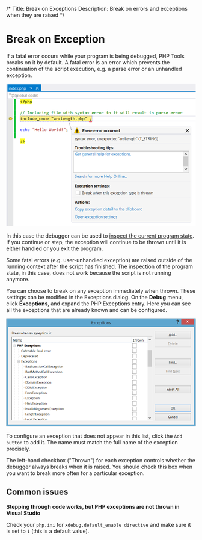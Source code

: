 /*
Title: Break on Exceptions
Description: Break on errors and exceptions when they are raised
*/

# Break on Exception

If a fatal error occurs while your program is being debugged, PHP Tools breaks on it by default. A fatal error is an error which prevents the continuation of the script execution, e.g. a parse error or an unhandled exception.

![Parse error](imgs/parse-error.png)

In this case the debugger can be used to [inspect the current program state](inspecting-data). If you continue or step, the exception will continue to be thrown until it is either handled or you exit the program.

Some fatal errors (e.g. user-unhandled exception) are raised outside of the running context after the script has finished. The inspection of the program state, in this case, does not work because the script is not running anymore. 

You can choose to break on any exception immediately when thrown. These settings can be modified in the Exceptions dialog. On the **Debug** menu, click **Exceptions**, and expand the PHP Exceptions entry. Here you can see all the exceptions that are already known and can be configured.

![Exceptions configuration dialog](imgs/exceptions-configuration.png)

To configure an exception that does not appear in this list, click the `Add button` to add it. The name must match the full name of the exception precisely.

The left-hand checkbox ("Thrown") for each exception controls whether the debugger always breaks when it is raised. You should check this box when you want to break more often for a particular exception.

## Common issues

**Stepping through code works, but PHP exceptions are not thrown in Visual Studio**

Check your `php.ini` for `xdebug.default_enable directive` and make sure it is set to `1` (this is a default value).